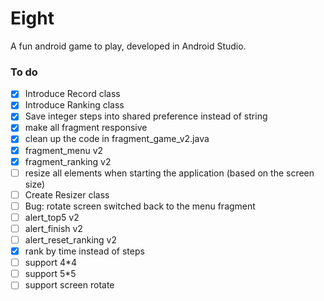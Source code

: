 # Eight
A fun android game to play, developed in Android Studio.


### To do

- [x] Introduce Record class
- [x] Introduce Ranking class
- [x] Save integer steps into shared preference instead of string
- [x] make all fragment responsive
- [x] clean up the code in fragment_game_v2.java
- [x] fragment_menu v2
- [x] fragment_ranking v2
- [ ] resize all elements when starting the application (based on the screen size)
- [ ] Create Resizer class
- [ ] Bug: rotate screen switched back to the menu fragment
- [ ] alert_top5 v2
- [ ] alert_finish v2
- [ ] alert_reset_ranking v2
- [x] rank by time instead of steps
- [ ] support 4*4
- [ ] support 5*5
- [ ] support screen rotate

